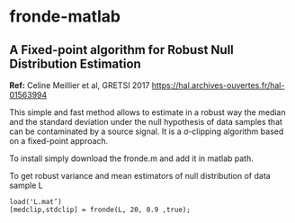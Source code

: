 # fronde-matlab

## A Fixed-point algorithm for Robust Null Distribution Estimation

**Ref:** Celine Meillier et al, GRETSI 2017 https://hal.archives-ouvertes.fr/hal-01563994

This simple and fast method allows to estimate in a robust way the median and the standard deviation under the null hypothesis of data samples that can be contaminated by a source signal. It is a σ-clipping algorithm based on a fixed-point approach.


To install simply download the fronde.m and add it in matlab path.

To get robust variance and mean estimators of null distribution of data sample L

    load('L.mat’)
    [medclip,stdclip] = fronde(L, 20, 0.9 ,true);
